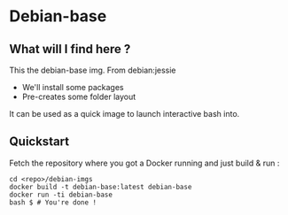 Debian-base
============

What will I find here ?
-----------------------

This the debian-base img. 
From debian:jessie
* We'll install some packages
* Pre-creates some folder layout

It can be used as a quick image to launch interactive bash into.

Quickstart
----------

Fetch the repository where you got a Docker running and just build & run :

```
cd <repo>/debian-imgs
docker build -t debian-base:latest debian-base
docker run -ti debian-base
bash $ # You're done !
```
